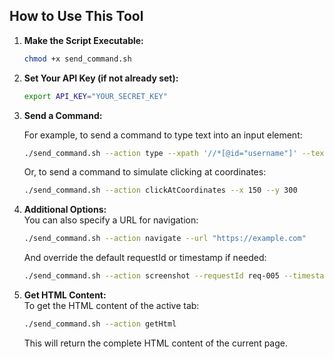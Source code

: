 ## How to Use This Tool

1. **Make the Script Executable:**

   ```bash
   chmod +x send_command.sh
   ```

2. **Set Your API Key (if not already set):**

   ```bash
   export API_KEY="YOUR_SECRET_KEY"
   ```

3. **Send a Command:**

   For example, to send a command to type text into an input element:

   ```bash
   ./send_command.sh --action type --xpath '//*[@id="username"]' --text "myUserName"
   ```

   Or, to send a command to simulate clicking at coordinates:

   ```bash
   ./send_command.sh --action clickAtCoordinates --x 150 --y 300
   ```

4. **Additional Options:**  
   You can also specify a URL for navigation:

   ```bash
   ./send_command.sh --action navigate --url "https://example.com"
   ```

   And override the default requestId or timestamp if needed:

   ```bash
   ./send_command.sh --action screenshot --requestId req-005 --timestamp "2025-02-02T12:20:00Z"
   ```

5. **Get HTML Content:**  
   To get the HTML content of the active tab:

   ```bash
   ./send_command.sh --action getHtml
   ```

   This will return the complete HTML content of the current page.
